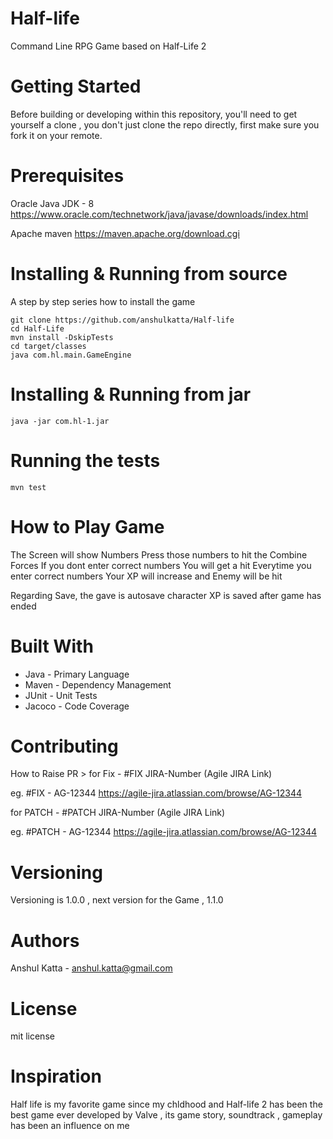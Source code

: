 # Half-life
Command Line RPG Game based on Half-Life 2

# Getting Started

Before building or developing within this repository, you'll need to get yourself a clone , you don't just clone the repo directly, first make sure you fork it on your remote.

# Prerequisites

Oracle Java JDK - 8 
https://www.oracle.com/technetwork/java/javase/downloads/index.html

Apache maven
https://maven.apache.org/download.cgi


# Installing & Running from source

A step by step series how to install the game
```
git clone https://github.com/anshulkatta/Half-life
cd Half-Life
mvn install -DskipTests
cd target/classes
java com.hl.main.GameEngine
```

# Installing & Running from jar
```
java -jar com.hl-1.jar
```

# Running the tests
```
mvn test
```
# How to Play Game

The Screen will show Numbers
Press those numbers to hit the Combine Forces
If you dont enter correct numbers You will get a hit
Everytime you enter correct numbers Your XP will increase and
Enemy will be hit

Regarding Save, the gave is autosave
character XP is saved after game has ended

# Built With

- Java - Primary Language
- Maven - Dependency Management
- JUnit - Unit Tests
- Jacoco - Code Coverage


# Contributing

How to Raise PR >
for Fix - #FIX JIRA-Number (Agile JIRA Link)

eg. #FIX - AG-12344 https://agile-jira.atlassian.com/browse/AG-12344

for PATCH - #PATCH JIRA-Number (Agile JIRA Link)

eg. #PATCH - AG-12344 https://agile-jira.atlassian.com/browse/AG-12344


# Versioning

Versioning is 1.0.0 , next version for the Game , 1.1.0

# Authors

Anshul Katta - anshul.katta@gmail.com

# License

mit license


# Inspiration

Half life is my favorite game since my chldhood and Half-life 2 
has been the best game ever developed by Valve , its game story,
soundtrack , gameplay has been an influence on me
